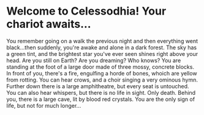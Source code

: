 # Welcome to Celessodhia! Your chariot awaits...

You remember going on a walk the previous night and then everything went black...then suddenly, you're awake and alone in a dark forest. The sky has a green tint, and the brightest star you've ever seen shines right above your head. Are you still on Earth? Are you dreaming? Who knows?
You are standing at the foot of a large door made of three mossy, concrete blocks. In front of you, there's a fire, engulfing a horde of bones, whoich are yellow from rotting. You can hear crows, and a choir singing a very ominous hymn. Further down there is a large amphitheatre, but every seat is untouched.
You can also hear whispers, but there is no life in sight. Only death. Behind you, there is a large cave, lit by blood red crystals.
You are the only sign of life, but not for much longer...
